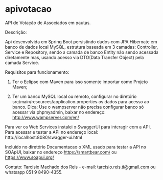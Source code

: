 # apivotacao

API de Votação de Associados em pautas.


Descrição:

Api desenvolvida em Spring Boot persistindo dados com JPA Hibernate em banco de dados local MySQL, 
estrutura baseada em 3 camadas: Controller, Service e Repository, sendo a camada de banco Entity não sendo acessada diretamente 
mas, usando acesso via DTO(Data Transfer Object) pela camada Service.


Requisitos para funcionamento:

1) Ter o Eclipse com Maven para isso somente importar como Projeto Maven;

2) Ter um banco MySQL local ou remoto, configurar no diretório src/main/resources/application.properties os dados para acesso ao banco. Dica: Use o wampserver não precisa configurar banco só acessar via phpmyadmin, baixar no endereço: http://www.wampserver.com/en/


Para ver os Web Services instalei o SwaggerUI para interagir com a API. Para acessar e testar a API no endereço local: http://localhost:8080/swagger-ui.html

Incluido no diretório Documentacao o XML usado para testar a API no SOApUI, 
baixar no endereço https://smartbear.com/ ou https://www.soapui.org/


Contato: Tarcisio Machado dos Reis - e-mail: tarcisio.reis.ti@gmail.com ou whatsapp 051 9 8490-4355.
